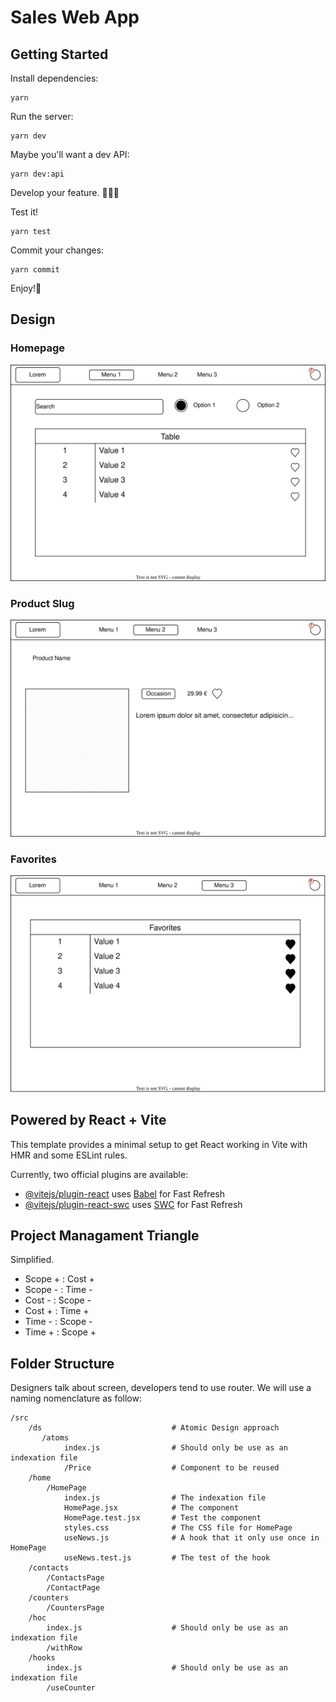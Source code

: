 # Sales Web App

## Getting Started

Install dependencies:

```shell
yarn
```

Run the server:

```shell
yarn dev
```

Maybe you'll want a dev API:

```shell
yarn dev:api
```

Develop your feature. 👩🏼‍💻

Test it!

```shell
yarn test
```

Commit your changes:

```shell
yarn commit
```

Enjoy!🎉

## Design

### Homepage

![sales-homepage](./docs/sales-homepage.drawio.svg)

### Product Slug

![sales-product-slug](./docs/sales-product.drawio.svg)

### Favorites

![sales-favorites](./docs/sales-favorites.drawio.svg)

## Powered by React + Vite

This template provides a minimal setup to get React working in Vite with HMR and some ESLint rules.

Currently, two official plugins are available:

- [@vitejs/plugin-react](https://github.com/vitejs/vite-plugin-react/blob/main/packages/plugin-react/README.md) uses [Babel](https://babeljs.io/) for Fast Refresh
- [@vitejs/plugin-react-swc](https://github.com/vitejs/vite-plugin-react-swc) uses [SWC](https://swc.rs/) for Fast Refresh

## Project Managament Triangle

Simplified.

- Scope + : Cost +
- Scope - : Time -
- Cost - : Scope -
- Cost + : Time +
- Time - : Scope -
- Time + : Scope +

## Folder Structure

Designers talk about screen, developers tend to use router. We will use a naming nomenclature as follow:

```
/src
    /ds                             # Atomic Design approach
       /atoms
            index.js                # Should only be use as an indexation file
            /Price                  # Component to be reused
    /home
        /HomePage
            index.js                # The indexation file
            HomePage.jsx            # The component
            HomePage.test.jsx       # Test the component
            styles.css              # The CSS file for HomePage
            useNews.js              # A hook that it only use once in HomePage
            useNews.test.js         # The test of the hook
    /contacts
        /ContactsPage
        /ContactPage
    /counters
        /CountersPage
    /hoc
        index.js                    # Should only be use as an indexation file
        /withRow
    /hooks
        index.js                    # Should only be use as an indexation file
        /useCounter
```
